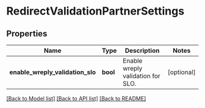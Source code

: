 # RedirectValidationPartnerSettings

## Properties
Name | Type | Description | Notes
------------ | ------------- | ------------- | -------------
**enable_wreply_validation_slo** | **bool** | Enable wreply validation for SLO. | [optional] 

[[Back to Model list]](../README.md#documentation-for-models) [[Back to API list]](../README.md#documentation-for-api-endpoints) [[Back to README]](../README.md)


